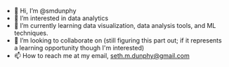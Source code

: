 - 👋 Hi, I’m @smdunphy
- 👀 I’m interested in data analytics
- 🌱 I’m currently learning data visualization, data analysis tools, and ML techniques.
- 💞️ I’m looking to collaborate on (still figuring this part out; if it represents a learning opportunity though I'm interested)
- 📫 How to reach me at my email, seth.m.dunphy@gmail.com
